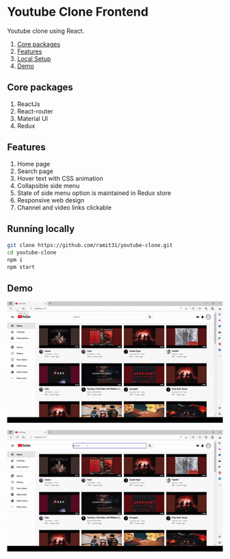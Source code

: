 # Youtube Clone Frontend

Youtube clone using React.

1. [Core packages](#core-packages)
2. [Features](#features)
3. [Local Setup](#running-locally)
4. [Demo](#demo)

## Core packages

1. ReactJs
2. React-router
3. Material UI
4. Redux

## Features

1. Home page
2. Search page
3. Hover text with CSS animation
4. Collapsible side menu
5. State of side menu option is maintained in Redux store
6. Responsive web design
7. Channel and video links clickable

## Running locally

```bash
git clone https://github.com/ramit31/youtube-clone.git
cd youtube-clone
npm i
npm start
```

## Demo
![Home page](/demo/demo-part-1.gif)

![Search page](/demo/demo-part-2.gif)